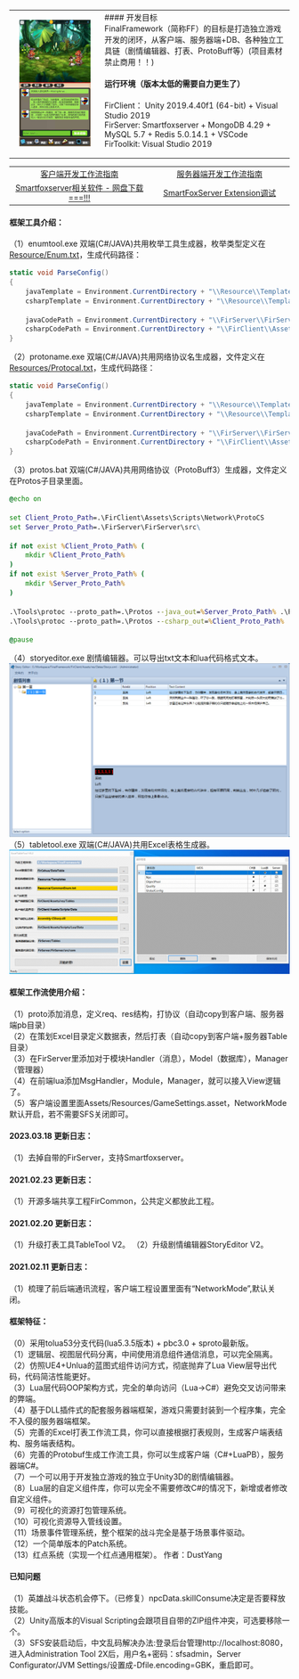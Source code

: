 <table>
	<tbody>
	<tr>
	<td align="center" width="150px">
<img src="Screenshot/screenshot.jpg" width="128"/>
	</td>
	<td>
#### 开发目标 <br/>
FinalFramework（简称FF）的目标是打造独立游戏开发的闭环，从客户端、服务器端+DB、各种独立工具链（剧情编辑器、打表、ProtoBuff等）(项目素材禁止商用！！)

	
#### 运行环境（版本太低的需要自力更生了）<br/>
FirClient： Unity 2019.4.40f1 (64-bit) + Visual Studio 2019  <br/>
FirServer:  Smartfoxserver + MongoDB 4.29 + MySQL 5.7 + Redis 5.0.14.1 + VSCode  <br/>
FirToolkit: Visual Studio 2019 
	</td>
	</tr>
	</tbody>
</table>

<table width="100%">
	<tr>
		<td align="center" width="50%"><a href="FirClient/README.md">客户端开发工作流指南</a></td>
		<td align="center" width="50%"><a href="FirServer/README.md">服务器端开发工作流指南</a></td>
	</tr>
	<tr>
		<td align="center" width="50%"><a href="https://pan.baidu.com/s/1U7jD7KyJwNajkspYW7F5uw?pwd=bpkb">Smartfoxserver相关软件 - 网盘下载===!!!</a></td>
		<td align="center" width="50%"><a href="https://www.cnblogs.com/code-boy/p/4883402.html">SmartFoxServer Extension调试</a></td>
	</tr>
</table>


#### 框架工具介绍：
（1）enumtool.exe 双端(C#/JAVA)共用枚举工具生成器，枚举类型定义在<a href="Resource/Enum.txt">Resource/Enum.txt</a>，生成代码路径：<br/>
```csharp
static void ParseConfig()
{
	javaTemplate = Environment.CurrentDirectory + "\\Resource\\Templates\\JavaEnum.txt";
	csharpTemplate = Environment.CurrentDirectory + "\\Resource\\Templates\\C#Enum.txt";

	javaCodePath = Environment.CurrentDirectory + "\\FirServer\\FirServer\\src\\com\\tables\\enums";
	csharpCodePath = Environment.CurrentDirectory + "\\FirClient\\Assets\\Scripts\\Data\\Enums";
}
```
（2）protoname.exe 双端(C#/JAVA)共用网络协议名生成器，文件定义在<a href="Resource/Protocal.txt">Resources/Protocal.txt</a>，生成代码路径：<br/>
```csharp
static void ParseConfig()
{
	javaTemplate = Environment.CurrentDirectory + "\\Resource\\Templates\\JavaProtocal.txt";
	csharpTemplate = Environment.CurrentDirectory + "\\Resource\\Templates\\C#Protocal.txt";

	javaCodePath = Environment.CurrentDirectory + "\\FirServer\\FirServer\\src\\com\\common\\Protocal.java";
	csharpCodePath = Environment.CurrentDirectory + "\\FirClient\\Assets\\Scripts\\Network\\Protocal.cs";
}
```
（3）protos.bat 双端(C#/JAVA)共用网络协议（ProtoBuff3）生成器，文件定义在Protos子目录里面。<br/>
```bat
@echo on

set Client_Proto_Path=.\FirClient\Assets\Scripts\Network\ProtoCS
set Server_Proto_Path=.\FirServer\FirServer\src\

if not exist %Client_Proto_Path% (
	mkdir %Client_Proto_Path%
)
if not exist %Server_Proto_Path% (
	mkdir %Server_Proto_Path% 
)

.\Tools\protoc --proto_path=.\Protos --java_out=%Server_Proto_Path% .\Protos\*.proto
.\Tools\protoc --proto_path=.\Protos --csharp_out=%Client_Proto_Path% .\Protos\*.proto

@pause
```
（4）storyeditor.exe 剧情编辑器。可以导出txt文本和lua代码格式文本。<br/>
<img src="Screenshot/storyeditor.png" />
（5）tabletool.exe 双端(C#/JAVA)共用Excel表格生成器。<br/>
<img src="Screenshot/tabletool.png" />

#### 框架工作流使用介绍：	
（1）proto添加消息，定义req、res结构，打协议（自动copy到客户端、服务器端pb目录） <br/> 
（2）在策划Excel目录定义数据表，然后打表（自动copy到客户端+服务器Table目录） <br/> 
（3）在FirServer里添加对于模块Handler（消息），Model（数据库），Manager（管理器） <br/> 
（4）在前端lua添加MsgHandler，Module，Manager，就可以接入View逻辑了。<br/>
（5）客户端设置里面Assets/Resources/GameSettings.asset，NetworkMode默认开启，若不需要SFS关闭即可。<br/>


#### 2023.03.18 更新日志：
（1）去掉自带的FirServer，支持Smartfoxserver。

#### 2021.02.23 更新日志：
（1）开源多端共享工程FirCommon，公共定义都放此工程。

#### 2021.02.20 更新日志：
（1）升级打表工具TableTool V2。
（2）升级剧情编辑器StoryEditor V2。 

#### 2021.02.11 更新日志：
（1）梳理了前后端通讯流程，客户端工程设置里面有“NetworkMode”,默认关闭。 

#### 框架特征：
（0）采用tolua53分支代码(lua5.3.5版本) + pbc3.0 + sproto最新版。    
（1）逻辑层、视图层代码分离，中间使用消息组件通信消息，可以完全隔离。  
（2）仿照UE4+Unlua的蓝图式组件访问方式，彻底抛弃了Lua View层导出代码，代码简洁性能更好。  
（3）Lua层代码OOP架构方式，完全的单向访问（Lua->C#）避免交叉访问带来的弊端。  
（4）基于DLL插件式的配套服务器端框架，游戏只需要封装到一个程序集，完全不入侵的服务器端框架。  
（5）完善的Excel打表工作流工具，你可以直接根据打表规则，生成客户端表结构、服务端表结构。  
（6）完善的Protobuf生成工作流工具，你可以生成客户端（C#+LuaPB），服务器端C#。  
（7）一个可以用于开发独立游戏的独立于Unity3D的剧情编辑器。  
（8）Lua层的自定义组件库，你可以完全不需要修改C#的情况下，新增或者修改自定义组件。  
（9）可视化的资源打包管理系统。  
（10）可视化资源导入管线设置。  
（11）场景事件管理系统，整个框架的战斗完全是基于场景事件驱动。  
（12）一个简单版本的Patch系统。  
（13）红点系统（实现一个红点通用框架）。  作者：DustYang

#### 已知问题
（1）英雄战斗状态机会停下。（已修复）npcData.skillConsume决定是否要释放技能。  <br/>
（2）Unity高版本的Visual Scripting会跟项目自带的ZIP组件冲突，可选要移除一个。<br/>
（3）SFS安装启动后，中文乱码解决办法:登录后台管理http://localhost:8080，进入Administration Tool 2X后，用户名+密码：sfsadmin，Server Configurator/JVM Settings/设置成-Dfile.encoding=GBK，重启即可。<br/>
